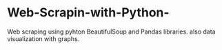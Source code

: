 # Web-Scrapin-with-Python-
Web scraping using pyhton BeautifulSoup and Pandas libraries. also data visualization with graphs.
